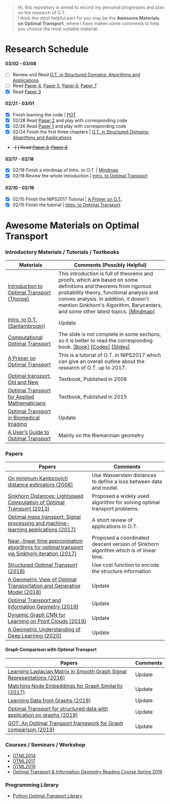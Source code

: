 > Hi, this repository is aimed to record my personal progresses and plan on the research of O.T.\
> I think the most helpful part for you may be the **Awesome Materials on Optimal Transport**, where I have maken some comments to help you choose the most suitable material.

# Research Schedule
#### 03/02 - 03/08
- [ ] Review and Read [O.T. in Structured Domains: Algorithms and Applications](http://people.csail.mit.edu/davidam/assets/publications/PhD_thesis/PhDThesis.pdf)
- [ ] Read [Paper 4](https://ieeexplore.ieee.org/stamp/stamp.jsp?arnumber=7552590), [Paper 5](https://ieeexplore.ieee.org/stamp/stamp.jsp?arnumber=8700665), [Paper 6](http://shichuan.org/hin/topic/Embedding/2017.%20AAAI%20Matching%20Node%20Embeddings%20for%20Graph%20Similarity.pdf), [Paper 7](https://arxiv.org/pdf/1805.09114.pdf)
- [x] Read [Paper 3](https://papers.nips.cc/paper/9539-got-an-optimal-transport-framework-for-graph-comparison.pdf)

#### 02/21 - 03/01
- [x] Finish learning the code | [POT](https://github.com/rflamary/POT)
- [x] 02/28 Read [Paper 2](https://papers.nips.cc/paper/6792-near-linear-time-approximation-algorithms-for-optimal-transport-via-sinkhorn-iteration.pdf) and play with corresponding code
- [x] 02/26 Read [Paper 1](https://papers.nips.cc/paper/4927-sinkhorn-distances-lightspeed-computation-of-optimal-transport.pdf) and play with corresponding code
- [x] 02/24 Finish the first three chapters | [O.T. in Structured Domains: Algorithms and Applications](http://people.csail.mit.edu/davidam/assets/publications/PhD_thesis/PhDThesis.pdf)
- ~~-[ ] Read [Paper 3](https://arxiv.org/pdf/1607.05816.pdf%3E%60__), [Paper 4](https://arxiv.org/pdf/1610.06519.pdf%3E%60__)~~

#### 02/17 - 02/18
- [x] 02/18 Finish a mindmap of Intro. to O.T. | [Mindmap](./images/Mindmap_Intro_ot.png)
- [x] 02/18 Review the whole introduction | [Intro. to Optimal Transport](http://www.math.cmu.edu/~mthorpe/OTNotes)

#### 02/10 - 02/16
- [x] 02/15 Finish the NIPS2017 Tutorial | [A Primer on O.T.](https://nips.cc/Conferences/2017/ScheduleMultitrack?event=8736)
- [x] 02/15 Finish the tutorial | [Intro. to Optimal Transport](http://www.math.cmu.edu/~mthorpe/OTNotes)

# Awesome Materials on Optimal Transport

### Introductory Materials / Tutorials / Textbooks
| Materials  | Comments (Possibly Helpful) |
|---|---|
| [Introduction to Optimal Transport (Thorpe)](http://www.math.cmu.edu/~mthorpe/OTNotes) | This introduction is full of theorems and proofs, which are based on some definitions and theorems from rigorous probability theory, functional analysis and convex analysis. In addition, it doesn't mention Sinkhorn's Algorithm, Barycenters, and some other latest topics. [[Mindmap]](./images/Mindmap_Intro_ot.png) |
| [Intro. to O.T. (Santambrogio)](https://arxiv.org/pdf/1009.3856.pdf) | Update |
| [Computational Optimal Transport](https://optimaltransport.github.io/)  | The slide is not complete in some sections, so it is better to read the corresponding book. [[Book]](https://arxiv.org/pdf/1803.00567.pdf)  [[Codes]](https://github.com/optimaltransport/optimaltransport.github.io/tree/master/code)  [[Slides]](https://optimaltransport.github.io/slides-peyre/CourseOT.pdf) |
| [A Primer on Optimal Transport](https://nips.cc/Conferences/2017/ScheduleMultitrack?event=8736) | This is a tutorial of O.T. in NIPS2017 which can give an overall outline about the research of O.T. up to 2017. |
| [Optimal transport: Old and New](https://cedricvillani.org/sites/dev/files/old_images/2012/08/preprint-1.pdf) | Textbook, Published in 2008 |
| [Optimal Transport for Applied Mathematicians](http://www.math.toronto.edu/~mccann/assignments/477/Santambrogio15.pdf)| Textbook, Published in 2015 |
| [Optimal Transport in Biomedical Imaging](http://imagedatascience.com/transport/tutorials_miccai18.html) | Update |
| [A User’s Guide to Optimal Transport](https://webusers.imj-prg.fr/~nicola.gigli/Site/Publications_files/users_guide%20-%20final.pdf) | Mainly on the Riemannian geometry |

### Papers
| Papers  | Comments  |
|---|---|
| [On minimum Kantorovich distance estimators (2006)](https://www.sciencedirect.com/science/article/pii/S0167715206000381) | Use Wasserstein distances to define a loss between data and model. |
| [Sinkhorn Distances: Lightspeed Computation of Optimal Transport (2013)](https://papers.nips.cc/paper/4927-sinkhorn-distances-lightspeed-computation-of-optimal-transport.pdf) | Proposed a widely used algorithm for solving optimal transport problems. |
| [Optimal mass transport: Signal processing and machine-learning applications (2017)](https://ieeexplore.ieee.org/stamp/stamp.jsp?arnumber=7974883) | A short review of applications in O.T. |
| [Near-linear time approximation algorithms for optimal transport via Sinkhorn iteration (2017)](https://papers.nips.cc/paper/6792-near-linear-time-approximation-algorithms-for-optimal-transport-via-sinkhorn-iteration.pdf) | Proposed a coordinated descent version of Sinkhorn algorithm which is of linear time. |
| [Structured Optimal Transport (2018)](http://people.csail.mit.edu/davidam/assets/publications/2018_structured_ot/AISTATS2018_Structured.pdf) | Use cost function to encode the structure information |
| [A Geometric View of Optimal Transportation and Generative Model (2018)](https://www.sciencedirect.com/science/article/pii/S0167839618301249) | Update |
| [Optimal Transport and Information Geometry (2019)](https://arxiv.org/pdf/1906.00030.pdf) | Update |
| [Dynamic Graph CNN for Learning on Point Clouds (2019)](https://dl.acm.org/doi/pdf/10.1145/3326362)| Update |
| [A Geometric Understanding of Deep Learning (2020)](https://www.sciencedirect.com/science/article/pii/S2095809919302279) | Update |

#### Graph Comparison with Optimal Transport
| Papers  | Comments  |
|---|---|
| [Learning Laplacian Matrix in Smooth Graph Signal Representations (2016)](https://ieeexplore.ieee.org/stamp/stamp.jsp?arnumber=7552590) | Update |
| [Matching Node Embeddings for Graph Similarity (2017)](http://shichuan.org/hin/topic/Embedding/2017.%20AAAI%20Matching%20Node%20Embeddings%20for%20Graph%20Similarity.pdf) | Update |
| [Learning Data from Graphs (2019) ](https://ieeexplore.ieee.org/stamp/stamp.jsp?arnumber=8700665) | Update |
| [Optimal Transport for structured data with application on graphs (2019)](https://arxiv.org/pdf/1805.09114.pdf) | Update |
| [GOT: An Optimal Transport framework for Graph comparison (2019)](https://papers.nips.cc/paper/9539-got-an-optimal-transport-framework-for-graph-comparison.pdf) | Update |

### Courses / Seminars / Workshop
- [OTML2014](http://www.iip.ist.i.kyoto-u.ac.jp/OTML2014/doku.php)
- [OTML2017](http://otml17.marcocuturi.net/)
- [OTML2019](https://sites.google.com/view/otml2019/home?authuser=0)
- [Optimal Transport & Information Geometry Reading Course Spring 2019](https://dsweber2.github.io/Optimal-Transport-Information-Geometry/)

### Programming Library
- [Python Optimal Transport Library](https://buildmedia.readthedocs.org/media/pdf/pot/latest/pot.pdf)
